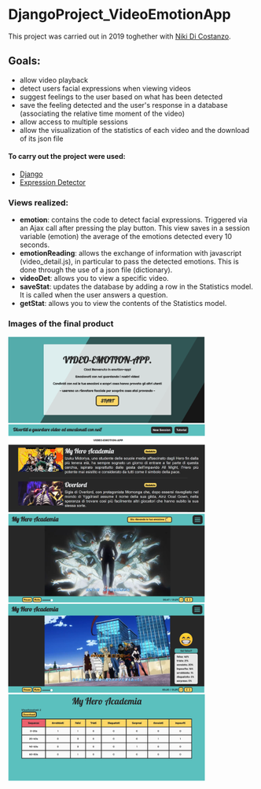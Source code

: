 # DjangoProject_VideoEmotionApp

This project was carried out in 2019 toghether with [Niki Di Costanzo](https://github.com/NikiDicostanzo).

## Goals:
- allow video playback
- detect users facial expressions when viewing videos
- suggest feelings to the user based on what has been detected
- save the feeling detected and the user's response in a database (associating the relative time moment of the video)
- allow access to multiple sessions
- allow the visualization of the statistics of each video and the download of its json file

#### To carry out the project were used:
- [Django](https://www.djangoproject.com/)
- [Expression Detector](https://github.com/serengil/tensorflow-101/)

### Views realized:
- __emotion__: contains the code to detect facial expressions. Triggered via an Ajax call after pressing the play button. This view saves in a session variable (emotion) the average of the emotions detected every 10 seconds.
- __emotionReading__: allows the exchange of information with javascript (video_detail.js), in particular to pass the detected emotions. This is done through the use of a json file (dictionary).
- __videoDet__: allows you to view a specific video.
- __saveStat__: updates the database by adding a row in the Statistics model. It is called when the user answers a question.
- __getStat__: allows you to view the contents of the Statistics model.

### Images of the final product
<img src="https://github.com/YasminAwad/DjangoProject_VideoEmotionApp/blob/main/final_images/start.PNG" width="400" /> <img src="https://github.com/YasminAwad/DjangoProject_VideoEmotionApp/blob/main/final_images/home.PNG" width="400" />
<img src="https://github.com/YasminAwad/DjangoProject_VideoEmotionApp/blob/main/final_images/video1.PNG" width="400" /> <img src="https://github.com/YasminAwad/DjangoProject_VideoEmotionApp/blob/main/final_images/video2.PNG" width="400" />
<img src="https://github.com/YasminAwad/DjangoProject_VideoEmotionApp/blob/main/final_images/statistics.PNG" width="400" />
